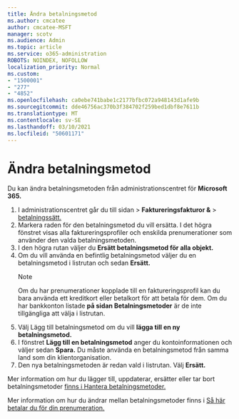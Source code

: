 ```yaml
---
title: Ändra betalningsmetod
ms.author: cmcatee
author: cmcatee-MSFT
manager: scotv
ms.audience: Admin
ms.topic: article
ms.service: o365-administration
ROBOTS: NOINDEX, NOFOLLOW
localization_priority: Normal
ms.custom:
- "1500001"
- "277"
- "4852"
ms.openlocfilehash: ca0ebe741babe1c2177bfbc072a948143d1afe9b
ms.sourcegitcommit: dde46756ac370b3f384702f259bed1dbf8e7611b
ms.translationtype: MT
ms.contentlocale: sv-SE
ms.lasthandoff: 03/10/2021
ms.locfileid: "50601171"
---
```

# <a name="change-payment-method"></a>Ändra betalningsmetod

Du kan ändra betalningsmetoden från administrationscentret för **Microsoft 365.**
  
1. I administrationscentret går du till sidan  >  **Faktureringsfakturor &**  >  [betalningssätt.](https://go.microsoft.com/fwlink/p/?linkid=2018806)
2. Markera raden för den betalningsmetod du vill ersätta. I det högra fönstret visas alla faktureringsprofiler och enskilda prenumerationer som använder den valda betalningsmetoden.
3. I den högra rutan väljer du **Ersätt betalningsmetod för alla objekt.**
4. Om du vill använda en befintlig betalningsmetod väljer du en betalningsmetod i listrutan och sedan **Ersätt.**
    > [!NOTE]
    > Om du har prenumerationer kopplade till en faktureringsprofil kan du bara använda ett kreditkort eller betalkort för att betala för dem. Om du har bankkonton listade **på sidan Betalningsmetoder** är de inte tillgängliga att välja i listrutan.
5. Välj Lägg till betalningsmetod om du vill **lägga till en ny betalningsmetod.**
6. I fönstret **Lägg till en betalningsmetod** anger du kontoinformationen och väljer sedan **Spara.** Du måste använda en betalningsmetod från samma land som din klientorganisation.
7. Den nya betalningsmetoden är redan vald i listrutan. Välj **Ersätt.**

Mer information om hur du lägger till, uppdaterar, ersätter eller tar bort betalningsmetoder [finns i Hantera betalningsmetoder.](https://docs.microsoft.com/microsoft-365/commerce/billing-and-payments/manage-payment-methods)

Mer information om hur du ändrar mellan betalningsmetoder finns i [Så här betalar du för din prenumeration.](https://docs.microsoft.com/microsoft-365/commerce/billing-and-payments/pay-for-your-subscription)